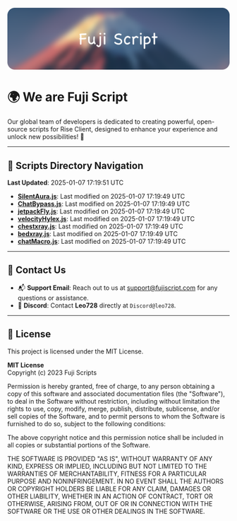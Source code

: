 ![Banner](.github/b.webp)

# 🌍 **We are Fuji Script**

Our global team of developers is dedicated to creating powerful, open-source scripts for Rise Client, designed to enhance your experience and unlock new possibilities! 🌟

---
<!-- SCRIPTS_NAVIGATION_START -->
## 📂 **Scripts Directory Navigation**

**Last Updated**: 2025-01-07 17:19:51 UTC

- **[SilentAura.js](scripts/SilentAura.js)**: Last modified on 2025-01-07 17:19:49 UTC
- **[ChatBypass.js](scripts/ChatBypass.js)**: Last modified on 2025-01-07 17:19:49 UTC
- **[jetpackFly.js](scripts/jetpackFly.js)**: Last modified on 2025-01-07 17:19:49 UTC
- **[velocityHylex.js](scripts/velocityHylex.js)**: Last modified on 2025-01-07 17:19:49 UTC
- **[chestxray.js](scripts/chestxray.js)**: Last modified on 2025-01-07 17:19:49 UTC
- **[bedxray.js](scripts/bedxray.js)**: Last modified on 2025-01-07 17:19:49 UTC
- **[chatMacro.js](scripts/chatMacro.js)**: Last modified on 2025-01-07 17:19:49 UTC

<!-- SCRIPTS_NAVIGATION_END -->

---

## 💬 **Contact Us**  
- 📬 **Support Email**: Reach out to us at [support@fujiscript.com](mailto:support@fujiscript.com) for any questions or assistance.  
- 💬 **Discord**: Contact **Leo728** directly at `Discord@leo728`.

---

## 📜 **License**

This project is licensed under the MIT License.  

**MIT License**  
Copyright (c) 2023 Fuji Scripts  

Permission is hereby granted, free of charge, to any person obtaining a copy of this software and associated documentation files (the "Software"), to deal in the Software without restriction, including without limitation the rights to use, copy, modify, merge, publish, distribute, sublicense, and/or sell copies of the Software, and to permit persons to whom the Software is furnished to do so, subject to the following conditions:  

The above copyright notice and this permission notice shall be included in all copies or substantial portions of the Software.  

THE SOFTWARE IS PROVIDED "AS IS", WITHOUT WARRANTY OF ANY KIND, EXPRESS OR IMPLIED, INCLUDING BUT NOT LIMITED TO THE WARRANTIES OF MERCHANTABILITY, FITNESS FOR A PARTICULAR PURPOSE AND NONINFRINGEMENT. IN NO EVENT SHALL THE AUTHORS OR COPYRIGHT HOLDERS BE LIABLE FOR ANY CLAIM, DAMAGES OR OTHER LIABILITY, WHETHER IN AN ACTION OF CONTRACT, TORT OR OTHERWISE, ARISING FROM, OUT OF OR IN CONNECTION WITH THE SOFTWARE OR THE USE OR OTHER DEALINGS IN THE SOFTWARE.  
